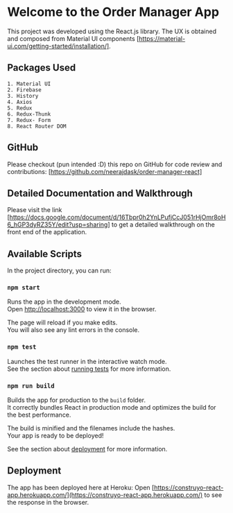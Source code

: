 # Welcome to the Order Manager App

This project was developed using the React.js library. The UX is obtained and composed from Material UI components [https://material-ui.com/getting-started/installation/]. 

## Packages Used

    1. Material UI
    2. Firebase
    3. History
    4. Axios
    5. Redux
    6. Redux-Thunk
    7. Redux- Form
    8. React Router DOM

## GitHub

Please checkout (pun intended :D) this repo on GitHub for code review and contributions: [https://github.com/neerajdask/order-manager-react]

## Detailed Documentation and Walkthrough

Please visit the link [https://docs.google.com/document/d/16Tbpr0h2YnLPufjCcJ051rHjOmr8oH6_hGP3dyRZ35Y/edit?usp=sharing] to get a detailed walkthrough on the front end of the application.

## Available Scripts

In the project directory, you can run:

### `npm start`

Runs the app in the development mode.\
Open [http://localhost:3000](http://localhost:3000) to view it in the browser.

The page will reload if you make edits.\
You will also see any lint errors in the console.

### `npm test`

Launches the test runner in the interactive watch mode.\
See the section about [running tests](https://facebook.github.io/create-react-app/docs/running-tests) for more information.

### `npm run build`

Builds the app for production to the `build` folder.\
It correctly bundles React in production mode and optimizes the build for the best performance.

The build is minified and the filenames include the hashes.\
Your app is ready to be deployed!

See the section about [deployment](https://facebook.github.io/create-react-app/docs/deployment) for more information.

## Deployment

The app has been deployed here at Heroku: Open [https://construyo-react-app.herokuapp.com/](https://construyo-react-app.herokuapp.com/) to see the response in the browser.
